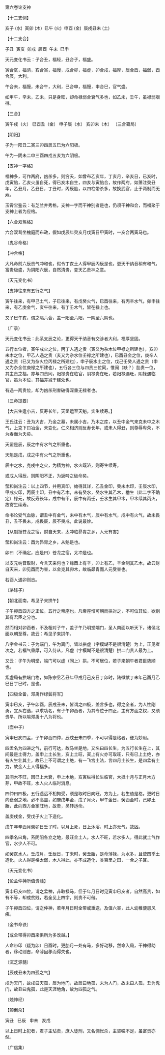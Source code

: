 第六卷论支神

【十二支例】

亥子 (水)  寅卯 (木)  巳午 (火)  申酉 (金)  辰戍丑未 (土)

【十二支合】

子丑  寅亥  卯戍  辰酉  午未  巳申

天元变化书云：子合丑，福轻，丑合子，福盛。

寅合亥，福清，亥合寅，福慢，戍合卯，福虚，卯合戍，福厚，辰合酉，福弱，酉合辰，大利。

午合未，福慢，未合午，大利，巳合申，福慢，申合巳，官气盛。

如甲午，辛未，乙未，只是身旺，却命禄弱合衰气多也，如乙未，壬午，虽禄弱艰得。

【三合】

寅午戍（火） 巳酉丑（金） 申子辰（水） 亥卯未（木） （三合纂局）

【阴阳】

子为一阳丑二寅三卯四辰五巳为六阳极。

午为一阴未二申三酉四戍五亥为六阴极。

【支神一字格】

福神多，可作两府，凶杀多，则穷夭，如曾布乙亥年，丁亥月，辛亥日，已亥时，戊寅胎，乙亥火虽自死，得已亥木自生，四亥与寅胎合，故作两府，如萧注癸丑年，乙丑月，乙丑日，丁丑时，丙辰胎，以四柱带杀多，故换武官，止于两制而无寿。

玉霄宝鉴云：有芝兰并秀格，支神一字而干神别者是也，仍须干神和会，而福聚于支神上者为应格。

【六合双鸳格】

六合双鸳坐槐庭而布政，假如戊辰年癸亥月戊寅日甲寅时，一亥合两寅马也。

（鬼谷命格）

【冲合格】

大凡命前六辰贵气冲和也，假令丁亥土人得甲辰丙辰是也，更天干纳音稍有和气，富贵极盛，为阴阳六辰，自然清贵，变天乙贵神之意。

（天元变化书）

【支神往来有五行之气】

寅午往来，有甲己土气，子巳往来，有戊癸火气，巳酉往来，有丙辛水气，卯申往来，有乙庚金气，亥午往来，有丁壬木气，皆在禄上也。

又子巳午亥，谓之隔六合，盖一阳至六阳，一阴至六阴也。

（广录）

天元变化书云：此系支辰之论，更得天干纳音有交涉者大利，福厚坚固。

五行本位者，寅午戌火之位，丙丁人遇之贵（寅又为杂木位甲禄之所建也），亥卯未木之位，甲乙人遇之贵（亥又为杂水位壬禄之所建也），巳酉丑金之位，庚辛人遇之贵（巳又为杂火位丙禄之所建也），申子辰水土之位，戊己壬癸人遇之贵（申又为杂金位庚禄之所建也），五行各三位与四贵三位同，惟阙（缺？）胎贵一位，其主贵之福，亦与四贵同，阳禄贵在临官，阴禄贵在旺，若阳禄遇旺，阴禄遇临官，虽为本位，其福差减于建处也。

有遇一两贵位，却为凶杀刑害破得深重无禄者也。

（三命提要）

【大吉生逢小吉，反寿长年，天罡运至天魁，实生续寿。】

王氏注云：丑为大吉，乃金之墓，未属小吉，乃木之库，以丑中金气来克未中之木气，上克下曰冶金，未变化，仁义相济则反寿长年，或未人得丑，则尊辱卑荣，不为寿而为夭矣。

天罡是辰，辰之中有水气之所重也。

天魁是戌，戌之中有火气之所重也。

辰中之水，克戌中之火，为精为神，水火既济，则寄生续寿。

或戌人得辰，则阴阳不正，为返吟之破命矣。

莹和尚注云：以上四节，并用真印，始得其详，乙丑金印，癸未木印，壬辰水印，甲戌火印，丙辰土印，丑中有乙木，未有癸水，癸水生其乙木，橹生（此二字不确定）禄元，故反寿长年，戌中有甲，辰中有丙壬，壬水生其甲木，甲木续其丙火，故寄生续寿。

命书论受气血脉，谓丑中有金气，未中有木气，辰中有水气，戌中有火气，故未畏丑，丑不畏未，戌畏辰，辰不畏戌，此说最妙。

【从魁抵苍龙之宿，财自天来，太冲临昴胄之乡，人元有害】

莹和尚注云：酉为昴胄之乡，从魁是也。

卯曰（不确定，应是曰）苍龙之宿，太冲是也。

以支元纳音取财，今言天来何也？缘酉上有辛，卯上有乙，辛金制其乙木，故云财自天来，卯见酉而为害，以金克其卯木，故临昴胄而人元受害也。

若酉人遇卯则吉。

（珞琭子）

【朝北面南，希见子来拱午】

子午卯酉四方之正位，五行之帝座也，凡帝座惟可朝而拱对之，不可位其位，欲别其有君臣之分也。

然而相对卯酉者，不及相对子午，盖子午乃明堂端门，圣人南面以听天下，诸侯北面以朝至尊，故云：希见子来拱午。

八字金书云：子为端门，午为离门，皆以拱虚（字模煳不是很清楚）为上，正见者次之，若福气重厚，可入侍从，凡虚（字模煳不是很清楚）拱二门贵人最为上。

又云：子午为明堂，端门可以虚（同上）拱，不可居位，若子来朝午者君臣势顺也。

紫虚局有拱端门格，如陈宗丞乙丑年甲戌月己亥日丁卯时，陆徽猷丁未年己酉月乙巳日丁巳时，是也。

【四极全备，邓禹作绿鬓将军】

寅申巳亥，子午卯酉，辰戌丑未，皆谓之四极，盖言多也，得之全者，为人性刚勇，宜从右选，以求功名，有子午卯酉者，为其专位于四正，主有方面之权，又须贵早，所以喻邓禹十八为将也。

（壶中子）

寅申巳亥四孟，子午卯酉四仲，辰戌丑未四季，不可以得是格者，便为妙用。

四孟名为四进之气，前行可达，故马坐是地，又名曰四长生，为五行长生在上，其间最是土得力，盖申上土长生，亥上土旺，寅上有火亦可取旺，只有巳上土绝，亦有火生壮其土，故巳上不可谓之土绝，有一飞宫土法，言四月土长生，是四孟有土力，故金人土人得福多。

其间木不旺，因巳上木衰，申上木绝，亥寅纵得长生临官，大抵十月与正月木方芽，甲故不旺，水人火人临时消息。

四仲曰四极，五行遥远不相拘受，须是取时日向旺，方为上，若生值是格，更时日向衰弱之地，必不高显，如庚戌年金，戊子月火，甲午金日，癸酉金时，己卯土胎，此向西方金家旺地，故贵，吴转运命。

盖庚戌金，受戊子火上下造化。

戊午年辛酉月癸卯日壬子时，以月上死，日上沐浴，时上亦无气，故凶。

四季名曰角，系阴阳各立之地，最旺金土人，水人不旺，若水多人，得此就土气作官，水少人不可。

如癸亥水人，壬戌月，壬辰日，丁未时，癸丑胎，是命薄禄，为水多，且使四季土造化，火人得是格太弱，木人得此，亦不成造化，类百里之田，一合之子耳。

（天元变化书）

【论孟仲神所值贵贱】

寅申巳亥四位，谓之孟神，非取禄马，但于年月日时见寅申巳亥者，自然高贵，如有不等，却成贫贱，若全见上四字，则贵不可偕。

子午卯酉四位，谓之仲神，若年月日时全带或重迭，及值六害，此人幼稚便患风疾。

（金书命诀）

【或全带得卯酉来俱所为多改越。】

人命带印（疑为卯）日酉时，更胎月一处有马，多好动移，然命入局，干神得助者，移动则吉，命薄因移而得失也。

（沉芝源髓）

【辰戌丑未为四孤之气】

戌为天门，故戌曰天孤，辰为地门，故辰曰地孤，未为人门，故未曰人孤，丑为鬼门，故丑曰鬼孤，此是天涯地角，故为四孤之气。

（烛神经）

【颠倒杀】

寅丑   巳辰   申未   亥戌

以上日时上犯者，君子主玷责，庶人徒刑，又名惆怅杀，主咨嗟不足，虽富贵亦然。

（广信集）

